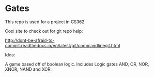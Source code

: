 # Gates

This repo is used for a project in CS362.

Cool site to check out for git repo help:

http://dont-be-afraid-to-commit.readthedocs.io/en/latest/git/commandlinegit.html

Idea:

A game based off of boolean logic.
Includes Logic gates AND, OR, NOR, XNOR, NAND and XOR.